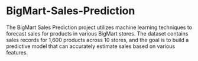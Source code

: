 # BigMart-Sales-Prediction
The BigMart Sales Prediction project utilizes machine learning techniques to forecast sales for products in various BigMart stores. The dataset contains sales records for 1,600 products across 10 stores, and the goal is to build a predictive model that can accurately estimate sales based on various features.
